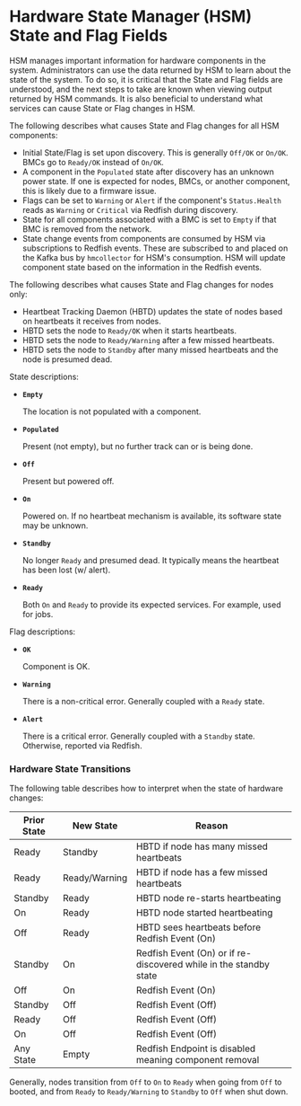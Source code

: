 # Hardware State Manager \(HSM\) State and Flag Fields

HSM manages important information for hardware components in the system. Administrators can use the data returned by HSM to learn about the state of the system. To do so, it is critical that the State and Flag fields are understood, and the next steps to take are known when viewing output returned by HSM commands. It is also beneficial to understand what services can cause State or Flag changes in HSM.

The following describes what causes State and Flag changes for all HSM components:

- Initial State/Flag is set upon discovery. This is generally `Off/OK` or `On/OK`. BMCs go to `Ready/OK` instead of `On/OK`.
- A component in the `Populated` state after discovery has an unknown power state. If one is expected for nodes, BMCs, or another component, this is likely due to a firmware issue.
- Flags can be set to `Warning` or `Alert` if the component's `Status.Health` reads as `Warning` or `Critical` via Redfish during discovery.
- State for all components associated with a BMC is set to `Empty` if that BMC is removed from the network.
- State change events from components are consumed by HSM via subscriptions to Redfish events. These are subscribed to and placed on the Kafka bus by `hmcollector` for HSM's consumption. HSM will update component state based on the information in the Redfish events.

The following describes what causes State and Flag changes for nodes only:

- Heartbeat Tracking Daemon \(HBTD\) updates the state of nodes based on heartbeats it receives from nodes.
- HBTD sets the node to `Ready/OK` when it starts heartbeats.
- HBTD sets the node to `Ready/Warning` after a few missed heartbeats.
- HBTD sets the node to `Standby` after many missed heartbeats and the node is presumed dead.

State descriptions:

- **`Empty`**

    The location is not populated with a component.

- **`Populated`**

    Present \(not empty\), but no further track can or is being done.

- **`Off`**

    Present but powered off.

- **`On`**

    Powered on. If no heartbeat mechanism is available, its software state may be unknown.

- **`Standby`**

    No longer `Ready` and presumed dead. It typically means the heartbeat has been lost \(w/ alert\).

- **`Ready`**

    Both `On` and `Ready` to provide its expected services. For example, used for jobs.

Flag descriptions:

- **`OK`**

    Component is OK.

- **`Warning`**

    There is a non-critical error. Generally coupled with a `Ready` state.

- **`Alert`**

    There is a critical error. Generally coupled with a `Standby` state. Otherwise, reported via Redfish.

### Hardware State Transitions

The following table describes how to interpret when the state of hardware changes:

| Prior State | New State     | Reason                                                       |
| ---------   | ------------- | ------------------------------------------------------------ |
| Ready       | Standby       | HBTD if node has many missed heartbeats                      |
| Ready       | Ready/Warning | HBTD if node has a few missed heartbeats                     |
| Standby     | Ready         | HBTD node re-starts heartbeating                             |
| On          | Ready         | HBTD node started heartbeating                               |
| Off         | Ready         | HBTD sees heartbeats before Redfish Event (On)               |
| Standby     | On            | Redfish Event (On) or if re-discovered while in the standby state |
| Off         | On            | Redfish Event (On)                                           |
| Standby     | Off           | Redfish Event (Off)                                          |
| Ready       | Off           | Redfish Event (Off)                                          |
| On          | Off           | Redfish Event (Off)                                          |
| Any State   | Empty         | Redfish Endpoint is disabled meaning component removal       |

Generally, nodes transition from `Off` to `On` to `Ready` when going from `Off` to booted, and from `Ready` to `Ready/Warning` to `Standby` to `Off` when shut down.

